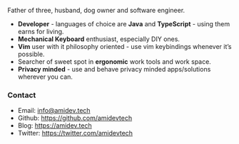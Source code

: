 Father of three, husband, dog owner and software engineer.

- **Developer** - languages of choice are **Java** and **TypeScript** - using them earns for living. 
- **Mechanical Keyboard** enthusiast, especially DIY ones.
- **Vim** user with it philosophy oriented - use vim keybindings whenever it’s possible.
- Searcher of sweet spot in **ergonomic** work tools and work space.
- **Privacy minded** - use and behave privacy minded apps/solutions wherever you can.
### Contact

- Email: info@amidev.tech
- Github: https://github.com/amidevtech
- Blog: https://amidev.tech
- Twitter: https://twitter.com/amidevtech
